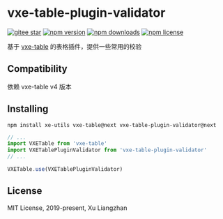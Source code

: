# vxe-table-plugin-validator

[![gitee star](https://gitee.com/x-extends/vxe-table-plugin-validator/badge/star.svg?theme=dark)](https://gitee.com/x-extends/vxe-table-plugin-validator/stargazers)
[![npm version](https://img.shields.io/npm/v/vxe-table-plugin-validator.svg?style=flat-square)](https://www.npmjs.com/package/vxe-table-plugin-validator)
[![npm downloads](https://img.shields.io/npm/dm/vxe-table-plugin-validator.svg?style=flat-square)](http://npm-stat.com/charts.html?package=vxe-table-plugin-validator)
[![npm license](https://img.shields.io/github/license/mashape/apistatus.svg)](LICENSE)

基于 [vxe-table](https://github.com/xuliangzhan/vxe-table) 的表格插件，提供一些常用的校验

## Compatibility

依赖 vxe-table v4 版本  

## Installing

```shell
npm install xe-utils vxe-table@next vxe-table-plugin-validator@next
```

```javascript
// ...
import VXETable from 'vxe-table'
import VXETablePluginValidator from 'vxe-table-plugin-validator'
// ...

VXETable.use(VXETablePluginValidator)
```

## License

MIT License, 2019-present, Xu Liangzhan